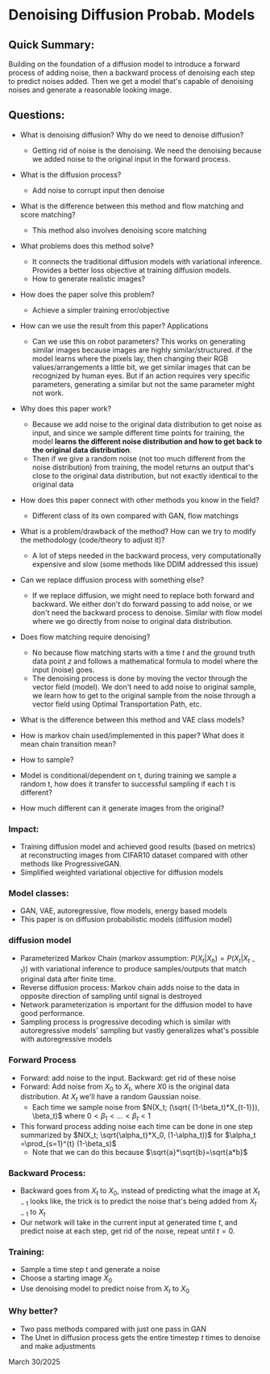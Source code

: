 # Denoising Diffusion Probab. Models 

## Quick Summary: 
Building on the foundation of a diffusion model to introduce a forward process of adding noise, then a backward process of denoising each step to predict noises added. Then we get a model that's capable of denoising noises and generate a reasonable looking image. 
## Questions: 
- What is denoising diffusion? Why do we need to denoise diffusion? 
    - Getting rid of noise is the denoising. We need the denoising because we added noise to the original input in the forward process. 
- What is the diffusion process? 
    - Add noise to corrupt input then denoise 
- What is the difference between this method and flow matching and score matching?   
    - This method also involves denoising score matching 

- What problems does this method solve? 
    - It connects the traditional diffusion models with variational inference. Provides a better loss objective at training diffusion models.  
    - How to generate realistic images? 
- How does the paper solve this problem?   
    - Achieve a simpler training error/objective  
- How can we use the result from this paper?  Applications 
    - Can we use this on robot parameters? This works on generating similar images because images are highly similar/structured. if the model learns where the pixels lay, then changing their RGB values/arrangements a little bit, we get similar images that can be recognized by human eyes. But if an action requires very specific parameters, generating a similar but not the same parameter might not work. 
- Why does this paper work? 
    - Because we add noise to the original data distribution to get noise as input, and since we sample different time points for training, the model **learns the different noise distribution and how to get back to the original data distribution**.  
    - Then if we give a random noise (not too much different from the noise distribution) from training, the model returns an output that's close to the original data distribution, but not exactly identical to the original data 
- How does this paper connect with other methods you know in the field?  
    - Different class of its own compared with GAN, flow matchings 

- What is a problem/drawback of the method? How can we try to modify the methodology (code/theory to adjust it)? 
    - A lot of steps needed in the backward process, very computationally expensive and slow (some methods like DDIM addressed this issue) 
- Can we replace diffusion process with something else?  
    - If we replace diffusion, we might need to replace both forward and backward. We either don't do forward passing to add noise, or we don't need the backward process to denoise. Similar with flow model where we go directly from noise to original data distribution. 
- Does flow matching require denoising?  
    - No because flow matching starts with a time $t$ and the ground truth data point $z$ and follows a mathematical formula to model where the input (noise) goes. 
    - The denoising process is done by moving the vector through the vector field (model). We don't need to add noise to original sample, we learn how to get to the original sample from the noise through a vector field using Optimal Transportation Path, etc. 
  
- What is the difference between this method and VAE class models?    
  
- How is markov chain used/implemented in this paper? What does it mean chain transition mean?  

- How to sample? 

- Model is conditional/dependent on t, during training we sample a random t, how does it transfer to successful sampling if each t is different?  
 
- How much different can it generate images from the original? 
  
### Impact: 
- Training diffusion model and achieved good results (based on metrics) at reconstructing images from CIFAR10 dataset compared with other methods like ProgressiveGAN.  
- Simplified weighted variational objective for diffusion models 
### Model classes: 
- GAN, VAE, autoregressive, flow models, energy based models 
- This paper is on diffusion probabilistic models (diffusion model) 
### diffusion model 
- Parameterized Markov Chain (markov assumption: $P(X_t|X_h)= P(X_t|X_{t-1})$) with variational inference to produce samples/outputs that match original data after finite time.  
- Reverse diffusion process: Markov chain adds noise to the data in opposite direction of sampling until signal is destroyed  
- Network parameterization is important for the diffusion model to have good performance. 
- Sampling process is progressive decoding which is similar with autoregressive models' sampling but vastly generalizes what's possible with autoregressive models  
### Forward Process 
- Forward: add noise to the input. Backward: get rid of these noise  
- Forward: Add noise from $X_0$ to $X_t$, where $X0$ is the original data distribution. At $X_t$ we'll have a random Gaussian noise. 
    - Each time we sample noise from $N(X_t; (\sqrt{ (1-\beta_t)*X_{t-1}}), \beta_t)$ where $0< \beta_{1} < ... < \beta_t <1$ 
- This forward process adding noise each time can be done in one step summarized by $N(X_t; \sqrt{\alpha_t}*X_0, (1-\alpha_t))$ for $\alpha_t =\prod_{s=1}^{t} (1-\beta_s)$ 
    - Note that we can do this because $\sqrt{a}*\sqrt{b}=\sqrt{a*b}$
### Backward Process: 
- Backward goes from $X_t$ to $X_0$, instead of predicting what the image at $X_{t-1}$ looks like, the trick is to predict the noise that's being added from $X_{t-1}$ to $X_t$ 
- Our network will take in the current input at generated time $t$, and predict noise at each step, get rid of the noise, repeat until $t=0$.  
### Training: 
- Sample a time step t and generate a noise 
- Choose a starting image $X_0$ 
- Use denoising model to predict noise from $X_t$ to $X_0$ 
### Why better? 
- Two pass methods compared with just one pass in GAN 
- The Unet in diffusion process gets the entire timestep $t$ times to denoise and make adjustments 


March 30/2025 